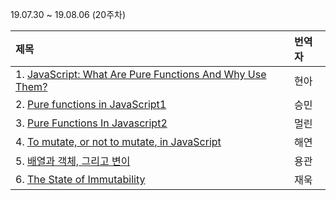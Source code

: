 19.07.30 ~ 19.08.06 (20주차)

|     제목     |    번역자    |
| :---------- | :--------- |
| 1. [JavaScript: What Are Pure Functions And Why Use Them?](https://github.com/Lee-hyuna/33-js-concepts-kr/wiki/%EC%88%9C%EC%88%98%ED%95%A8%EC%88%98%EA%B0%80-%EB%AD%90%EA%B8%B8%EB%9E%98-%ED%8C%80%EC%97%90%EC%84%9C-%EC%82%AC%EC%9A%A9%ED%95%98%EB%A0%A4-%ED%95%98%EB%8A%94%EA%B1%B8%EA%B9%8C%3F) | 현아 |
| 2. [Pure functions in JavaScript1](https://github.com/Lee-hyuna/33-js-concepts-kr/wiki/Pure-functions-in-JavaScript1) | 승민 |
| 3. [Pure Functions In Javascript2](https://github.com/Lee-hyuna/33-js-concepts-kr/wiki/Pure-Functions-In-Javascript) | 멀린 |
| 4. [To mutate, or not to mutate, in JavaScript](https://slemgrim.com/mutate-or-not-to-mutate/) | 해연 |
| 5. [배열과 객체, 그리고 변이](https://github.com/Lee-hyuna/33-js-concepts-kr/wiki/arrays-objects-and-mutations) | 용관 |
| 6. [The State of Immutability](hhttps://github.com/Lee-hyuna/33-js-concepts-kr/wiki/The-State-of-Immutability) | 재욱 |